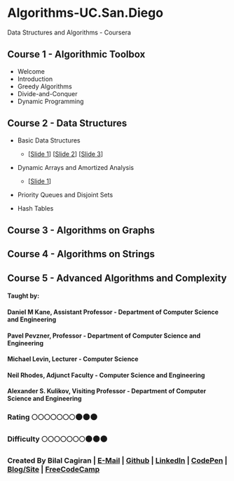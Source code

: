 # Algorithms-UC.San.Diego
Data Structures and Algorithms - Coursera

## Course 1 - Algorithmic Toolbox
* Welcome
* Introduction
* Greedy Algorithms
* Divide-and-Conquer
* Dynamic Programming

## Course 2 - Data Structures
* Basic Data Structures
  * [[Slide 1](https://d3c33hcgiwev3.cloudfront.net/_52e80f34296ebf21912ca201cabebef8_05_1_arrays_and_lists.pdf?Expires=1493942400&Signature=PQ2S3TECMcz5kl~NW2or44fR9ZxeCs3B5YrLNhKyuH8Od7JSlDXLt47FPMyElKmbQz-poCZBBCdMRtz0qXnLx2uXeLbboxRbKVNS-5hgvUbb1XdIqFN3s27jSBBRC--Py3-~R5MakZUU66zV1NV7KGCA5eA4IggvXvr6ZKemaso_&Key-Pair-Id=APKAJLTNE6QMUY6HBC5A)] 
  [[Slide 2](https://d3c33hcgiwev3.cloudfront.net/_23f20ae4318b470bbdc01b2cc9b193c4_05_2_stacks_and_queues.pdf?Expires=1493942400&Signature=E~0QcXyi5UcT53W6nNnYUEj1~NOv4joVVjwlMwYnBIkzWPsppizWkIdCX5rPWCHsTH53WiEihJWnXt3goh31tFXBmUPkzP9zNtZbL8yWJH7vBA1JDOKcYKTfOb52U1vtCKH8f7mk-m9vxfvqIN1iBPwqW4bcBhq6Bgj4U-2YcYI_&Key-Pair-Id=APKAJLTNE6QMUY6HBC5A)] 
  [[Slide 3](https://d3c33hcgiwev3.cloudfront.net/_bd63e90c34461825e4308eada52801d1_05_3_trees.pdf?Expires=1493942400&Signature=aKELgrIdnLkkn44m6z1eoiMTKsIskaxhIK~BzyTSuTQsC59hDmydQIMwfVAm1VJCIQ0Zu43Ag17-FVBP24jXe9aI2oS2LAqm7gqd1ZHITZ-H6wBoz4LkdwCt2z~OO2Ji6Wkoc0guz57pQESLkEAVt47LGytXEEuvh7OH1lN0Djg_&Key-Pair-Id=APKAJLTNE6QMUY6HBC5A)]
  
* Dynamic Arrays and Amortized Analysis
  * [[Slide 1](https://d3c33hcgiwev3.cloudfront.net/_72d29db2f2280185e66f0a77ada6d61f_05_4_dynamic_arrays_and_amortized_analysis.pdf?Expires=1494115200&Signature=XYqj4qBotjHN7vKk5JFjmsZtqL9cK4bDNbpeatRKyLw0T0Ca4q22-LVj0T0FePdpjNSVtqQbIfoBGozAQTMxcO0K0f6xuPnY09hXnkX~W6SshZcabMbPMjMkUczuxlW8JypA2LOn3SFv3KZ1kraj1qV9mtVDji3VfjvaWRe5dKQ_&Key-Pair-Id=APKAJLTNE6QMUY6HBC5A)] 
  
* Priority Queues and Disjoint Sets
* Hash Tables

## Course 3 - Algorithms on Graphs
## Course 4 - Algorithms on Strings
## Course 5 - Advanced Algorithms and Complexity

#### Taught by:
#### Daniel M Kane, Assistant Professor - Department of Computer Science and Engineering
#### Pavel Pevzner, Professor - Department of Computer Science and Engineering 
#### Michael Levin, Lecturer - Computer Science
#### Neil Rhodes, Adjunct Faculty - Computer Science and Engineering
#### Alexander S. Kulikov, Visiting Professor - Department of Computer Science and Engineering

### Rating :full_moon::full_moon::full_moon::full_moon::full_moon::full_moon::full_moon::new_moon::new_moon::new_moon:
### Difficulty :full_moon::full_moon::full_moon::full_moon::full_moon::full_moon::full_moon::new_moon::new_moon::new_moon:

### Created By Bilal Cagiran | [E-Mail](mailto:bcagiran@hotmail.com) | [Github](https://github.com/extwiii/) | [LinkedIn](https://linkedin.com/in/bilalcagiran) | [CodePen](http://codepen.io/extwiii/) | [Blog/Site](http://bilalcagiran.com) | [FreeCodeCamp](https://www.freecodecamp.com/extwiii) 
